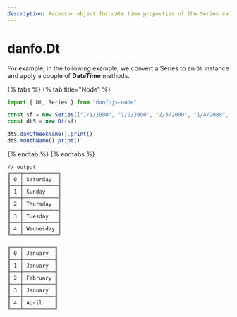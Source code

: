 ```yaml
---
description: Accessor object for date time properties of the Series values.
---
```


# danfo.Dt

For example, in the following example, we convert a Series to an `Dt` instance and apply a couple of **DateTime** methods.

{% tabs %}
{% tab title="Node" %}
```javascript
import { Dt, Series } from "danfojs-node"

const sf = new Series(["1/1/2000", "1/2/2000", "2/3/2000", "1/4/2000", "4/5/2000"])
const dtS = new Dt(sf)

dtS.dayOfWeekName().print()
dtS.monthName().print()
```
{% endtab %}
{% endtabs %}

```
// output
╔═══╤═══════════╗
║ 0 │ Saturday  ║
╟───┼───────────╢
║ 1 │ Sunday    ║
╟───┼───────────╢
║ 2 │ Thursday  ║
╟───┼───────────╢
║ 3 │ Tuesday   ║
╟───┼───────────╢
║ 4 │ Wednesday ║
╚═══╧═══════════╝

╔═══╤══════════╗
║ 0 │ January  ║
╟───┼──────────╢
║ 1 │ January  ║
╟───┼──────────╢
║ 2 │ February ║
╟───┼──────────╢
║ 3 │ January  ║
╟───┼──────────╢
║ 4 │ April    ║
╚═══╧══════════╝
```
